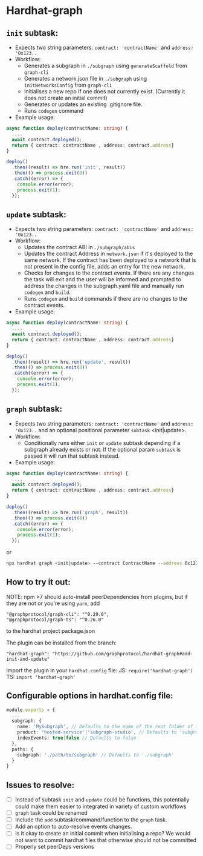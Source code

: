 # Hardhat-graph

## `init` subtask:
  - Expects two string parameters: `contract: 'contractName'` and `address: '0x123..`
  - Workflow:
    - Generates a subgraph in `./subgraph` using `generateScaffold` from `graph-cli`
    - Generates a network.json file in `./subgraph` using `initNetworksConfig` from `graph-cli`
    - Initialises a new repo if one does not currently exist. (Currently it does not create an initial commit)
    - Generates or updates an existing .gitignore file.
    - Runs `codegen` command
  - Example usage:
```typescript
async function deploy(contractName: string) {
  ....
  await contract.deployed();
  return { contract: contractName , address: contract.address}
}

deploy()
  .then((result) => hre.run('init', result))
  .then(() => process.exit(0))
  .catch((error) => {
    console.error(error);
    process.exit(1);
  });
```

## `update` subtask:
  - Expects two string parameters: `contract: 'contractName'` and `address: '0x123..`
  - Workflow:
    - Updates the contract ABI in `./subgraph/abis`
    - Updates the contract Address in `network.json` if it's deployed to the same network. If the contract has been deployed to a network that is not present in the config file, adds an entry for the new network.
    - Checks for changes to the contract events. If there are any changes the task will exit and the user will be informed and prompted to address the changes in the subgraph.yaml file and manually run `codegen` and `build`.
    - Runs `codegen` and `build` commands if there are no changes to the contract events.
  - Example usage:
```typescript
async function deploy(contractName: string) {
  ....
  await contract.deployed();
  return { contract: contractName , address: contract.address}
}

deploy()
  .then((result) => hre.run('update', result))
  .then(() => process.exit(0))
  .catch((error) => {
    console.error(error);
    process.exit(1);
  });
```

## `graph` subtask:
  - Expects two string parameters: `contract: 'contractName'` and `address: '0x123..` and an optional positional parameter `subtask` <init|update>.
  - Workflow:
    - Conditionally runs either `init` or `update` subtask depending if a subgraph already exists or not. If the optional param `subtask` is passed it will run that subtask instead.
  - Example usage:
```typescript
async function deploy(contractName: string) {
  ....
  await contract.deployed();
  return { contract: contractName , address: contract.address}
}

deploy()
  .then((result) => hre.run('graph', result))
  .then(() => process.exit(0))
  .catch((error) => {
    console.error(error);
    process.exit(1);
  });
```
or
```sh
npx hardhat graph <init|update> --contract ContractName --address 0x123... # the subtask parameter is optional
```

## How to try it out:
NOTE:
npm >7 should auto-install peerDependencies from plugins, but if they are not or you're using `yarn`, add
```
"@graphprotocol/graph-cli": "^0.29.0",
"@graphprotocol/graph-ts": "^0.26.0"
```
to the hardhat project package.json

The plugin can be installed from the branch:
```
"hardhat-graph": "https://github.com/graphprotocol/hardhat-graph#add-init-and-update"
```
Import the plugin in your `hardhat.config` file:
JS: `require('hardhat-graph')`
TS: `import 'hardhat-graph'`

## Configurable options in hardhat.config file:

```typescript
module.exports = {
  ...
  subgraph: {
    name: 'MySubgraph', // Defaults to the name of the root folder of the hardhat project
    product: 'hosted-service'|'subgraph-studio', // Defaults to 'subgraph-studio'
    indexEvents: true|false // Defaults to false
  },
  paths: {
    subgraph: './path/to/subgraph' // Defaults to './subgraph'
  }
}
```

## Issues to resolve:

- [ ] Instead of subtask `init` and `update` could be functions, this potentially could make them easier to integrated in variety of custom workflows
- [ ] `graph` task could be renamed
- [ ]  Include the `add` subtask/command/function to the `graph` task.
- [ ]  Add an option to auto-resolve events changes.
- [ ] Is it okay to create an initial commit when initialising a repo? We would not want to commit hardhat files that otherwise should not be committed
- [ ] Properly set peerDeps versions
